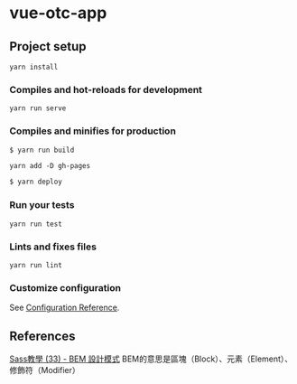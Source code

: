 # vue-otc-app



## Project setup
```
yarn install
```

### Compiles and hot-reloads for development
```
yarn run serve
```

### Compiles and minifies for production

```s
$ yarn run build
```

`yarn add -D gh-pages`  

```s
$ yarn deploy
```

### Run your tests
```
yarn run test
```

### Lints and fixes files
```
yarn run lint
```

### Customize configuration
See [Configuration Reference](https://cli.vuejs.org/config/).


## References

[Sass教學 (33) - BEM 設計模式](https://ithelp.ithome.com.tw/articles/10160545)
BEM的意思是區塊（Block）、元素（Element）、修飾符（Modifier）